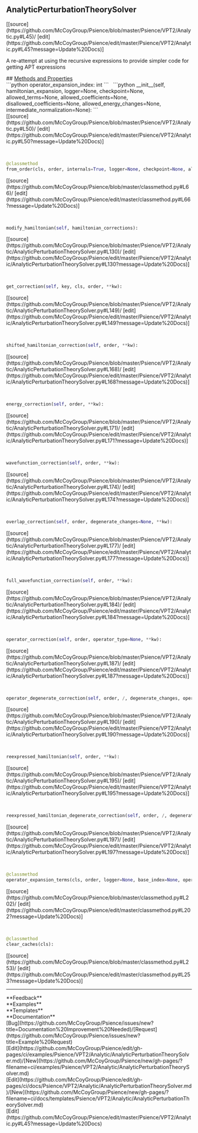 ## <a id="Psience.VPT2.Analytic.AnalyticPerturbationTheorySolver">AnalyticPerturbationTheorySolver</a> 

<div class="docs-source-link" markdown="1">
[[source](https://github.com/McCoyGroup/Psience/blob/master/Psience/VPT2/Analytic.py#L45)/
[edit](https://github.com/McCoyGroup/Psience/edit/master/Psience/VPT2/Analytic.py#L45?message=Update%20Docs)]
</div>

A re-attempt at using the recursive expressions
to provide simpler code for getting APT expressions







<div class="collapsible-section">
 <div class="collapsible-section collapsible-section-header" markdown="1">
## <a class="collapse-link" data-toggle="collapse" href="#methods" markdown="1"> Methods and Properties</a> <a class="float-right" data-toggle="collapse" href="#methods"><i class="fa fa-chevron-down"></i></a>
 </div>
 <div class="collapsible-section collapsible-section-body collapse show" id="methods" markdown="1">
 ```python
operator_expansion_index: int
```
<a id="Psience.VPT2.Analytic.AnalyticPerturbationTheorySolver.__init__" class="docs-object-method">&nbsp;</a> 
```python
__init__(self, hamiltonian_expansion, logger=None, checkpoint=None, allowed_terms=None, allowed_coefficients=None, disallowed_coefficients=None, allowed_energy_changes=None, intermediate_normalization=None): 
```
<div class="docs-source-link" markdown="1">
[[source](https://github.com/McCoyGroup/Psience/blob/master/Psience/VPT2/Analytic.py#L50)/
[edit](https://github.com/McCoyGroup/Psience/edit/master/Psience/VPT2/Analytic.py#L50?message=Update%20Docs)]
</div>


<a id="Psience.VPT2.Analytic.AnalyticPerturbationTheorySolver.from_order" class="docs-object-method">&nbsp;</a> 
```python
@classmethod
from_order(cls, order, internals=True, logger=None, checkpoint=None, allowed_terms=None, allowed_coefficients=None, disallowed_coefficients=None, allowed_energy_changes=None, intermediate_normalization=None): 
```
<div class="docs-source-link" markdown="1">
[[source](https://github.com/McCoyGroup/Psience/blob/master/classmethod.py#L66)/
[edit](https://github.com/McCoyGroup/Psience/edit/master/classmethod.py#L66?message=Update%20Docs)]
</div>


<a id="Psience.VPT2.Analytic.AnalyticPerturbationTheorySolver.modify_hamiltonian" class="docs-object-method">&nbsp;</a> 
```python
modify_hamiltonian(self, hamiltonian_corrections): 
```
<div class="docs-source-link" markdown="1">
[[source](https://github.com/McCoyGroup/Psience/blob/master/Psience/VPT2/Analytic/AnalyticPerturbationTheorySolver.py#L130)/
[edit](https://github.com/McCoyGroup/Psience/edit/master/Psience/VPT2/Analytic/AnalyticPerturbationTheorySolver.py#L130?message=Update%20Docs)]
</div>


<a id="Psience.VPT2.Analytic.AnalyticPerturbationTheorySolver.get_correction" class="docs-object-method">&nbsp;</a> 
```python
get_correction(self, key, cls, order, **kw): 
```
<div class="docs-source-link" markdown="1">
[[source](https://github.com/McCoyGroup/Psience/blob/master/Psience/VPT2/Analytic/AnalyticPerturbationTheorySolver.py#L149)/
[edit](https://github.com/McCoyGroup/Psience/edit/master/Psience/VPT2/Analytic/AnalyticPerturbationTheorySolver.py#L149?message=Update%20Docs)]
</div>


<a id="Psience.VPT2.Analytic.AnalyticPerturbationTheorySolver.shifted_hamiltonian_correction" class="docs-object-method">&nbsp;</a> 
```python
shifted_hamiltonian_correction(self, order, **kw): 
```
<div class="docs-source-link" markdown="1">
[[source](https://github.com/McCoyGroup/Psience/blob/master/Psience/VPT2/Analytic/AnalyticPerturbationTheorySolver.py#L168)/
[edit](https://github.com/McCoyGroup/Psience/edit/master/Psience/VPT2/Analytic/AnalyticPerturbationTheorySolver.py#L168?message=Update%20Docs)]
</div>


<a id="Psience.VPT2.Analytic.AnalyticPerturbationTheorySolver.energy_correction" class="docs-object-method">&nbsp;</a> 
```python
energy_correction(self, order, **kw): 
```
<div class="docs-source-link" markdown="1">
[[source](https://github.com/McCoyGroup/Psience/blob/master/Psience/VPT2/Analytic/AnalyticPerturbationTheorySolver.py#L171)/
[edit](https://github.com/McCoyGroup/Psience/edit/master/Psience/VPT2/Analytic/AnalyticPerturbationTheorySolver.py#L171?message=Update%20Docs)]
</div>


<a id="Psience.VPT2.Analytic.AnalyticPerturbationTheorySolver.wavefunction_correction" class="docs-object-method">&nbsp;</a> 
```python
wavefunction_correction(self, order, **kw): 
```
<div class="docs-source-link" markdown="1">
[[source](https://github.com/McCoyGroup/Psience/blob/master/Psience/VPT2/Analytic/AnalyticPerturbationTheorySolver.py#L174)/
[edit](https://github.com/McCoyGroup/Psience/edit/master/Psience/VPT2/Analytic/AnalyticPerturbationTheorySolver.py#L174?message=Update%20Docs)]
</div>


<a id="Psience.VPT2.Analytic.AnalyticPerturbationTheorySolver.overlap_correction" class="docs-object-method">&nbsp;</a> 
```python
overlap_correction(self, order, degenerate_changes=None, **kw): 
```
<div class="docs-source-link" markdown="1">
[[source](https://github.com/McCoyGroup/Psience/blob/master/Psience/VPT2/Analytic/AnalyticPerturbationTheorySolver.py#L177)/
[edit](https://github.com/McCoyGroup/Psience/edit/master/Psience/VPT2/Analytic/AnalyticPerturbationTheorySolver.py#L177?message=Update%20Docs)]
</div>


<a id="Psience.VPT2.Analytic.AnalyticPerturbationTheorySolver.full_wavefunction_correction" class="docs-object-method">&nbsp;</a> 
```python
full_wavefunction_correction(self, order, **kw): 
```
<div class="docs-source-link" markdown="1">
[[source](https://github.com/McCoyGroup/Psience/blob/master/Psience/VPT2/Analytic/AnalyticPerturbationTheorySolver.py#L184)/
[edit](https://github.com/McCoyGroup/Psience/edit/master/Psience/VPT2/Analytic/AnalyticPerturbationTheorySolver.py#L184?message=Update%20Docs)]
</div>


<a id="Psience.VPT2.Analytic.AnalyticPerturbationTheorySolver.operator_correction" class="docs-object-method">&nbsp;</a> 
```python
operator_correction(self, order, operator_type=None, **kw): 
```
<div class="docs-source-link" markdown="1">
[[source](https://github.com/McCoyGroup/Psience/blob/master/Psience/VPT2/Analytic/AnalyticPerturbationTheorySolver.py#L187)/
[edit](https://github.com/McCoyGroup/Psience/edit/master/Psience/VPT2/Analytic/AnalyticPerturbationTheorySolver.py#L187?message=Update%20Docs)]
</div>


<a id="Psience.VPT2.Analytic.AnalyticPerturbationTheorySolver.operator_degenerate_correction" class="docs-object-method">&nbsp;</a> 
```python
operator_degenerate_correction(self, order, /, degenerate_changes, operator_type=None, **kw): 
```
<div class="docs-source-link" markdown="1">
[[source](https://github.com/McCoyGroup/Psience/blob/master/Psience/VPT2/Analytic/AnalyticPerturbationTheorySolver.py#L190)/
[edit](https://github.com/McCoyGroup/Psience/edit/master/Psience/VPT2/Analytic/AnalyticPerturbationTheorySolver.py#L190?message=Update%20Docs)]
</div>


<a id="Psience.VPT2.Analytic.AnalyticPerturbationTheorySolver.reexpressed_hamiltonian" class="docs-object-method">&nbsp;</a> 
```python
reexpressed_hamiltonian(self, order, **kw): 
```
<div class="docs-source-link" markdown="1">
[[source](https://github.com/McCoyGroup/Psience/blob/master/Psience/VPT2/Analytic/AnalyticPerturbationTheorySolver.py#L195)/
[edit](https://github.com/McCoyGroup/Psience/edit/master/Psience/VPT2/Analytic/AnalyticPerturbationTheorySolver.py#L195?message=Update%20Docs)]
</div>


<a id="Psience.VPT2.Analytic.AnalyticPerturbationTheorySolver.reexpressed_hamiltonian_degenerate_correction" class="docs-object-method">&nbsp;</a> 
```python
reexpressed_hamiltonian_degenerate_correction(self, order, /, degenerate_changes, **kw): 
```
<div class="docs-source-link" markdown="1">
[[source](https://github.com/McCoyGroup/Psience/blob/master/Psience/VPT2/Analytic/AnalyticPerturbationTheorySolver.py#L197)/
[edit](https://github.com/McCoyGroup/Psience/edit/master/Psience/VPT2/Analytic/AnalyticPerturbationTheorySolver.py#L197?message=Update%20Docs)]
</div>


<a id="Psience.VPT2.Analytic.AnalyticPerturbationTheorySolver.operator_expansion_terms" class="docs-object-method">&nbsp;</a> 
```python
@classmethod
operator_expansion_terms(cls, order, logger=None, base_index=None, operator_type=None): 
```
<div class="docs-source-link" markdown="1">
[[source](https://github.com/McCoyGroup/Psience/blob/master/classmethod.py#L202)/
[edit](https://github.com/McCoyGroup/Psience/edit/master/classmethod.py#L202?message=Update%20Docs)]
</div>


<a id="Psience.VPT2.Analytic.AnalyticPerturbationTheorySolver.clear_caches" class="docs-object-method">&nbsp;</a> 
```python
@classmethod
clear_caches(cls): 
```
<div class="docs-source-link" markdown="1">
[[source](https://github.com/McCoyGroup/Psience/blob/master/classmethod.py#L253)/
[edit](https://github.com/McCoyGroup/Psience/edit/master/classmethod.py#L253?message=Update%20Docs)]
</div>
 </div>
</div>












---


<div markdown="1" class="text-secondary">
<div class="container">
  <div class="row">
   <div class="col" markdown="1">
**Feedback**   
</div>
   <div class="col" markdown="1">
**Examples**   
</div>
   <div class="col" markdown="1">
**Templates**   
</div>
   <div class="col" markdown="1">
**Documentation**   
</div>
   <div class="col" markdown="1">
   
</div>
   <div class="col" markdown="1">
   
</div>
   <div class="col" markdown="1">
   
</div>
</div>
  <div class="row">
   <div class="col" markdown="1">
[Bug](https://github.com/McCoyGroup/Psience/issues/new?title=Documentation%20Improvement%20Needed)/[Request](https://github.com/McCoyGroup/Psience/issues/new?title=Example%20Request)   
</div>
   <div class="col" markdown="1">
[Edit](https://github.com/McCoyGroup/Psience/edit/gh-pages/ci/examples/Psience/VPT2/Analytic/AnalyticPerturbationTheorySolver.md)/[New](https://github.com/McCoyGroup/Psience/new/gh-pages/?filename=ci/examples/Psience/VPT2/Analytic/AnalyticPerturbationTheorySolver.md)   
</div>
   <div class="col" markdown="1">
[Edit](https://github.com/McCoyGroup/Psience/edit/gh-pages/ci/docs/Psience/VPT2/Analytic/AnalyticPerturbationTheorySolver.md)/[New](https://github.com/McCoyGroup/Psience/new/gh-pages/?filename=ci/docs/templates/Psience/VPT2/Analytic/AnalyticPerturbationTheorySolver.md)   
</div>
   <div class="col" markdown="1">
[Edit](https://github.com/McCoyGroup/Psience/edit/master/Psience/VPT2/Analytic.py#L45?message=Update%20Docs)   
</div>
   <div class="col" markdown="1">
   
</div>
   <div class="col" markdown="1">
   
</div>
   <div class="col" markdown="1">
   
</div>
</div>
</div>
</div>
